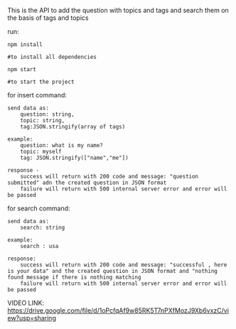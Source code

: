This is the API to add the question with topics and tags and search them  on the basis of tags and topics

run:

    npm install
    
    #to install all dependencies
    
    npm start
    
    #to start the project

for insert command:

    send data as:
        question: string,
        topic: string,
        tag:JSON.stringify(array of tags)

    example:
        question: what is my name?
        topic: myself
        tag: JSON.stringify(["name","me"])

    response - 
        success will return with 200 code and message: "question submitted" adn the created question in JSON format
        failure will return with 500 internal server error and error will be passed

for search command:

    send data as:
        search: string
    
    example:
        search : usa

    response:
        success will return with 200 code and message: "successful , here is your data" and the created question in JSON format and "nothing found message if there is nothing matching
        failure will return with 500 internal server error and error will be passed
  

VIDEO LINK:
    https://drive.google.com/file/d/1oPcfqAf9w85RK5T7nPXfMozJ9Xb6vxzC/view?usp=sharing